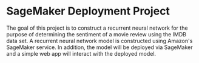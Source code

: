 # SageMaker Deployment Project

The goal of this project is to construct a recurrent neural network for the purpose of determining the sentiment of a movie review using the IMDB data set. A recurrent neural network model is constructed using Amazon's SageMaker service. In addition, the model will be deployed via SageMaker and a simple web app will interact with the deployed model.
